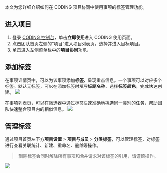 本文为您详细介绍如何在 CODING 项目协同中使用事项的标签管理功能。

## 进入项目
1. 登录 [CODING 控制台](https://console.cloud.tencent.com/coding)，单击**立即使用**进入 CODING 使用页面。
2. 点击团队首页左侧的“项目”进入项目列表页，选择并进入目标项目。
3. 单击进入左侧菜单栏中的**项目协同**功能。

## 添加标签[](#add)

在事项详情页中，可以为该事项添加**标签**，呈现重点信息。一个事项可以对应多个标签。默认无标签，可以在添加标签时填写**标题名称**、选择**标签颜色**，完成快速创建。
![](https://main.qcloudimg.com/raw/aa3d850eaf78f4b2381e7634d71b3efd.png)

在事项列表页，可以在筛选器中通过标签快速准确地挑选同一类别的任务，帮助团队快速整合项目内的相似信息。
![](https://main.qcloudimg.com/raw/9ecda1f03f71e5bac6c9b7354599de28.png)

## 管理标签[](#management)

通过项目首页左下方**项目设置** > **项目与成员** > **分类标签**，可以管理标签，对标签进行查看关联统计、新建、重命名、删除等操作。
>!删除标签会同时解除所有事项和合并请求对该标签的引用，请谨慎操作。
>
![](https://main.qcloudimg.com/raw/c511b3d6ed0bbeecad43f4bd21cab6cd.png)
